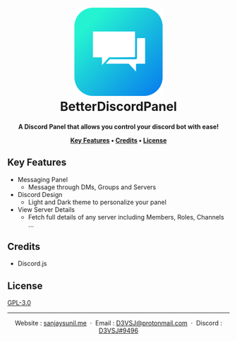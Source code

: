 
<h1 align="center">
  <br>
  <a href="https://github.com/D3VSJ/BetterDiscordPanel"><img src="./assets/images/betterdiscordpanel.png" alt="Logo" width="200"></a>
  <br>
	BetterDiscordPanel
  <br>
</h1>

<h4 align="center">A Discord Panel that allows you control your discord bot with ease!

<p align="center">
</p>

<p align="center">
  <a href="#key-features">Key Features</a> •
    <a href=“#credits”>Credits</a> •
  <a href="#license">License</a>
</p>

## Key Features

- Messaging Panel
    * Message through DMs, Groups and Servers
- Discord Design
    * Light and Dark theme to personalize your panel
- View Server Details
    * Fetch full details of any server including Members, Roles, Channels ...

## Credits

* Discord.js

## License

<a href="https://github.com/D3VSJ/BetterDiscordPanel/blob/master/LICENSE">GPL-3.0</a>

---

<div align="center">

Website : [sanjaysunil.me](https://sanjaysunil.me) &nbsp;&middot;&nbsp;
Email : [D3VSJ@protonmail.com](mailto:D3VSJprotonmail.com) &nbsp;&middot;&nbsp;
Discord : [D3VSJ#9496](https://discordapp.com/users/732336924559278181)

</div>





